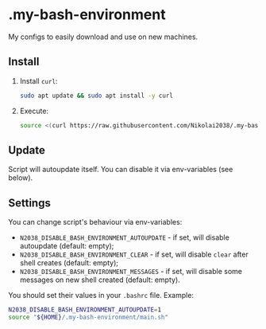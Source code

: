 # .my-bash-environment

My configs to easily download and use on new machines.

## Install

1. Install `curl`:

   ```bash
   sudo apt update && sudo apt install -y curl
   ```

2. Execute:

    ```bash
    source <(curl https://raw.githubusercontent.com/Nikolai2038/.my-bash-environment/main/main.sh)
    ```

## Update

Script will autoupdate itself. You can disable it via env-variables (see below).

## Settings

You can change script's behaviour via env-variables:

- `N2038_DISABLE_BASH_ENVIRONMENT_AUTOUPDATE` - if set, will disable autoupdate (default: empty);
- `N2038_DISABLE_BASH_ENVIRONMENT_CLEAR` - if set, will disable `clear` after shell creates (default: empty);
- `N2038_DISABLE_BASH_ENVIRONMENT_MESSAGES` - if set, will disable some messages on new shell created (default: empty).

You should set their values in your `.bashrc` file. Example:

```bash
N2038_DISABLE_BASH_ENVIRONMENT_AUTOUPDATE=1
source "${HOME}/.my-bash-environment/main.sh"
```
